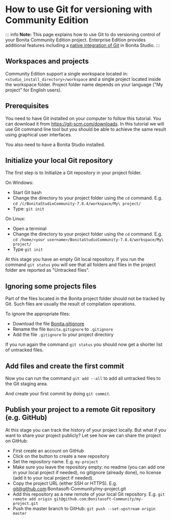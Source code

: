 # How to use Git for versioning with Community Edition

::: info
**Note:** This page explains how to use Git to do versioning control of your Bonita Community Edition project. Enterprise Edition provides additional features including a [native integration of Git](workspaces-and-repositories.md) in Bonita Studio.
:::

## Workspaces and projects

Community Edition support a single workspace located in: `<studio_install_directory>/workspace` and a single project located inside the workspace folder. Project folder name depends on your language ("My project" for English users).

## Prerequisites

You need to have Git installed on your computer to follow this tutorial. You can download it from <https://git-scm.com/downloads>. In this tutorial we will use Git command line tool but you should be able to achieve the same result using graphical user interfaces.

You also need to have a Bonita Studio installed.

## Initialize your local Git repository

The first step is to Initialize a Git repository in your project folder.

On Windows:

- Start Git bash
- Change the directory to your project folder using the `cd` command. E.g. `cd /c/BonitaStudioCommunity-7.8.4/workspace/My\ project/`
- Type: `git init`

On Linux:

- Open a terminal
- Change the directory to your project folder using the `cd` command. E.g. `cd /home/<your username>/BonitaStudioCommunity-7.8.4/workspace/My\ project/`
- Type `git init`

At this stage you have an empty Git local repository. If you run the command `git status` you will see that all folders and files in the project folder are reported as "Untracked files".

## Ignoring some projects files

Part of the files located in the Bonita project folder should not be tracked by Git. Such files are usually the result of compilation operations.

To ignore the appropriate files:

- Download the file [Bonita.gitignore](https://raw.githubusercontent.com/Bonitasoft-Community/gitignore/7.8-1.0.0/Bonita.gitignore)
- Rename the file `Bonita.gitignore` to `.gitignore`
- Add the file `.gitignore` to your project directory

If you run again the command `git status` you should now get a shorter list of untracked files.

## Add files and create the first commit

Now you can run the command `git add --all` to add all untracked files to the Git staging area.

And create your first commit by doing `git commit`.

## Publish your project to a remote Git repository (e.g. GitHub)

At this stage you can track the history of your project locally. But what if you want to share your project publicly? Let see how we can share the project on GitHub:

- First create an account on GitHub
- Click on the button to create a new repository
- Set the repository name. E.g. `my-project`
- Make sure you leave the repository empty: no readme (you can add one in your local project if needed), no gitignore (already done), no license (add it to your local project if needed).
- Copy the project URL (either SSH or HTTPS). E.g. [git@github.com](mailto:git@github.com):Bonitasoft-Community/my-project.git
- Add this repository as a new remote of your local Git repository. E.g. `git remote add origin git@github.com:Bonitasoft-Community/my-project.git`
- Push the master branch to GitHub: `git push --set-upstream origin master`
